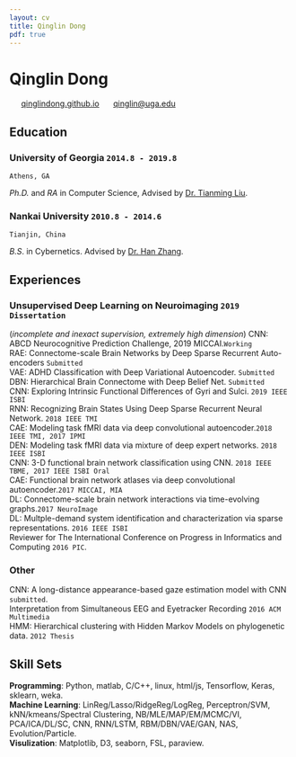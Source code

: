 ```yaml
---
layout: cv
title: Qinglin Dong
pdf: true
---
```

# Qinglin Dong

<div id="webaddress">
<i class="fi-home" style="margin-left:1em"></i>
<a href="https://qinglindong.github.io" style="margin-left:0.5em">qinglindong.github.io</a>
<i class="fi-mail" style="margin-left:1em"></i>
<a href="qinglin@uga.edu" style="margin-left:0.5em">qinglin@uga.edu</a>
</div>

## Education

### __University of Georgia__ `2014.8 - 2019.8`
```
Athens, GA
```
_Ph.D._ and _RA_ in Computer Science, Advised by [Dr. Tianming Liu](http://cobweb.cs.uga.edu/~tliu/).<br>

<!---
### __University of Michigan__ `2016.5 - 2016.8`
```
Ann Arbor, MI
```
_Visiting Student_, the Department of Computational Medicine and Bioinformatics, Advised by [Dr. Jieping Ye](https://midas.umich.edu/faculty-member/jieping-ye/).<br>
-->

### __Nankai University__ `2010.8 - 2014.6`
```
Tianjin, China
```
_B.S_. in Cybernetics. Advised by [Dr. Han Zhang](http://ai.nankai.edu.cn/frontend/Teachers/Introduce.aspx?TID=zhangh).<br>

## Experiences

### __Unsupervised Deep Learning on Neuroimaging__  `2019 Dissertation`
(_incomplete and inexact supervision, extremely high dimension_)
CNN: ABCD Neurocognitive Prediction Challenge, 2019 MICCAI.`Working`<br>
RAE: Connectome-scale Brain Networks by Deep Sparse Recurrent Auto-encoders `Submitted` <br>
VAE: ADHD Classification with Deep Variational Autoencoder. `Submitted` <br>
DBN: Hierarchical Brain Connectome with Deep Belief Net. `Submitted` <br>
CNN: Exploring Intrinsic Functional Differences of Gyri and Sulci.  `2019 IEEE ISBI`<br>
RNN: Recognizing Brain States Using Deep Sparse Recurrent Neural Network. `2018 IEEE TMI`<br>
CAE: Modeling task fMRI data via deep convolutional autoencoder.`2018 IEEE TMI, 2017 IPMI`<br>
DEN: Modeling task fMRI data via mixture of deep expert networks. `2018 IEEE ISBI`<br>
CNN: 3-D functional brain network classification using CNN. `2018 IEEE TBME, 2017 IEEE ISBI Oral`<br>
CAE: Functional brain network atlases via deep convolutional autoencoder.`2017 MICCAI, MIA`<br>
DL: Connectome-scale brain network interactions via time-evolving graphs.`2017 NeuroImage`<br>
DL: Multple-demand system identification and characterization via sparse representations. `2016 IEEE ISBI`<br>
Reviewer for The International Conference on Progress in Informatics and Computing `2016 PIC`. <br>

### __Other__ 
CNN: A long-distance appearance-based gaze estimation model with CNN `submitted`. <br>
Interpretation from Simultaneous EEG and Eyetracker Recording `2016 ACM Multimedia`<br>
HMM: Hierarchical clustering with Hidden Markov Models on phylogenetic data. `2012 Thesis`<br>
<!---
CNN: Eye Tracking with transfer learning on Raspberry pi3 and neural compute stick. <br>
Mathematical Contest in Modeling, Honorable. `2012 MCM` <br>
Built a Real-time Electromyography controlled functional electrical stimulator(EMG-FES) for paralytic stroke patients.<br>
-->
## Skill Sets
__Programming__: Python, matlab, C/C++, linux, html/js, Tensorflow, Keras, sklearn, weka. <br>
__Machine Learning__: LinReg/Lasso/RidgeReg/LogReg, Perceptron/SVM, kNN/kmeans/Spectral Clustering, NB/MLE/MAP/EM/MCMC/VI, PCA/ICA/DL/SC, CNN, RNN/LSTM, RBM/DBN/VAE/GAN, NAS, Evolution/Particle. <br>
__Visulization__: Matplotlib, D3, seaborn, FSL, paraview.<br>

<!---
## Publications

### Ge, F., Zhang, S., Huang, H., Jiang, X., Dong, Q., Guo, L., Wang, X., Liu, T.  (2019)Exploring Intrinsic Functional Differences of Gyri, Sulci and 2-hinge, 3-hinge Joints on Cerebral Cortex, In Biomedical Imaging, 2019 IEEE 16th International Symposium.
### Wang, H., Zhao, S., Dong, Q., Cui, Y., Chen, Y., Han, J., ... & Liu, T. (2018). Recognizing Brain States Using Deep Sparse Recurrent Neural Network. IEEE transactions on medical imaging.
### Zhao, Y., Dong, Q., Zhang, S., Zhang, W., Chen, H., Jiang, X., . . . Liu, T. (2018). Automatic Recognition of fMRI-Derived Functional Networks Using 3-D Convolutional Neural Networks. IEEE Transactions on Biomedical Engineering, 65(9), 1975-1984. 
### Huang, H., Hu, X., Dong, Q., Zhao, S., Zhang, S., Zhao, Y., . . . Liu, T. (2018). Modeling task fMRI data via mixture of deep expert networks. Paper presented at the Biomedical Imaging, In Biomedical Imaging (ISBI 2018), 2018 IEEE 15th International Symposium.
### Huang, H., Hu, X., Zhao, Y., Makkie, M., Dong, Q., Zhao, S., . . . Liu, T. (2018). Modeling task fMRI data via deep convolutional autoencoder. IEEE transactions on medical imaging, 37(7), 1551-1561. 
### Wang, H., Zhao, S., Dong, Q., Cui, Y., Chen, Y., Han, J., . . . Liu, T. (2018). Recognizing Brain States Using Deep Sparse Recurrent Neural Network. IEEE transactions on medical imaging. 
### Huang, H., Hu, X., Zhao, Y., Makkie, M., Dong, Q., Zhao, S., ... & Liu, T. (2018). Modeling task fMRI data via deep convolutional autoencoder. IEEE transactions on medical imaging, 37(7), 1551-1561.
### Ren, D., Zhao, Y., Chen, H., Dong, Q., Lv, J., & Liu, T. (2017). 3-D functional brain network classification using Convolutional Neural Networks. Paper presented at the Biomedical Imaging, In Biomedical Imaging (ISBI 2017), 2017 IEEE 14th International Symposium.
### Yuan, J., Li, X., Zhang, J., Luo, L., Dong, Q., Lv, J., . . . Zhang, W. (2017). Spatio-temporal modeling of connectome-scale brain network interactions via time-evolving graphs. NeuroImage. 
### Zhao, Y., Dong, Q., Chen, H., Iraji, A., Li, Y., Makkie, M., . . . Liu, T. (2017). Constructing fine-granularity functional brain network atlases via deep convolutional autoencoder. Medical image analysis, 42, 200-211. 
### Li, X., Zhang, T., Dong, Q., Zhang, S., Hu, X., Du, L., . . . Liu, T. (2017). Predicting cortical 3-hinge locations via structural connective features. Paper presented at the Biomedical Imaging (ISBI 2017), 2017 IEEE 14th International Symposium.
### Zhao, Y., Dong, Q., Chen, H., Iraji, A., Li, Y., Makkie, M., ... & Liu, T. (2017). Constructing fine-granularity functional brain network atlases via deep convolutional autoencoder. Medical image analysis, 42, 200-211.
### Liu, S., Lv, J., Hou, Y., Shoemaker, T., Dong, Q., Li, K., & Liu, T. (2016). What Makes a Good Movie Trailer?: Interpretation from Simultaneous EEG and Eyetracker Recording. Paper presented at the Proceedings of the 2016 ACM on Multimedia Conference.
### Li, X., Dong, Q., Jiang, X., Lv, J., & Liu, T. (2016). Multple-demand system identification and characterization via sparse representations of fMRI data. Paper presented at the Biomedical Imaging, In Biomedical Imaging (ISBI 2016), 2016 IEEE 13th International Symposium.
-->

<!-- ### Footer

Last updated: May 2013 -->
